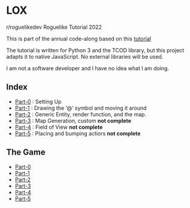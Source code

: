 # LOX
r/roguelikedev Roguelike Tutorial 2022

This is part of the annual code-along based on this [tutorial](https://rogueliketutorials.com/tutorials/tcod/v2/)

The tutorial is written for Python 3 and the TCOD library, but this project adapts it to native JavaScript.  No external libraries will be used.

I am not a software developer and I have no idea what I am doing.

## Index
- [Part-0](https://mootootwo.github.io/lox/part-0) : Setting Up
- [Part-1](https://mootootwo.github.io/lox/part-1) : Drawing the ‘@’ symbol and moving it around
- [Part-2](https://mootootwo.github.io/lox/part-2) : Generic Entity, render function, and the map.
- [Part-3](https://mootootwo.github.io/lox/part-3) : Map Generation, custom **not complete**
- [Part-4](https://mootootwo.github.io/lox/part-4) : Field of View **not complete**
- [Part-5](https://mootootwo.github.io/lox/part-5) : Placing and bumping actiors **not complete**

## The Game
- [Part-0](https://mootootwo.github.io/lox/part-0/)
- [Part-1](https://mootootwo.github.io/lox/part-1/)
- [Part-2](https://mootootwo.github.io/lox/part-2/)
- [Part-3](https://mootootwo.github.io/lox/part-3/)
- [Part-4](https://mootootwo.github.io/lox/part-4/)
- [Part-5](https://mootootwo.github.io/lox/part-5/)